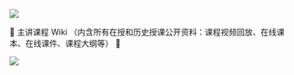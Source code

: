 
![](https://github-readme-stats.vercel.app/api?username=c4pr1c3&show_icons=true&count_private=true&theme=vue&hide=issues)

🔭 主讲课程 Wiki （内含所有在授和历史授课公开资料：课程视频回放、在线课本、在线课件、课程大纲等） 🔭

[<img class="col-lg-6" src="https://github-readme-stats.vercel.app/api/pin/?username=c4pr1c3&repo=cuc-wiki">](https://c4pr1c3.github.io/cuc-wiki/)


